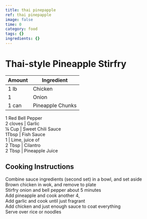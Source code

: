 ```yaml
---
title: thai pinepapple
ref: thai pinepapple
image: false
time: 0
category: food
tags: {}
ingredients: {}
---
```

# Thai-style Pineapple Stirfry  
  
|Amount|Ingredient|  
|----|----|  
1 lb | Chicken  
1 | Onion  
1 can | Pineapple Chunks  
1 Red Bell Pepper  
2 cloves | Garlic  
¼ Cup | Sweet Chili Sauce  
1Tbsp | Fish Sauce  
1 | Lime, juice of  
2 Tbsp | Cilantro  
2 Tbsp | Pineapple Juice  
  
## Cooking Instructions  
Combine sauce ingredients (second set) in a bowl, and set aside  
Brown chicken in wok, and remove to plate  
Stirfry onion and bell pepper about 5 minutes  
Add pineapple and cook another 4,  
Add garlic and cook until just fragrant  
Add chicken and just enough sauce to coat everything  
Serve over rice or noodles  
  